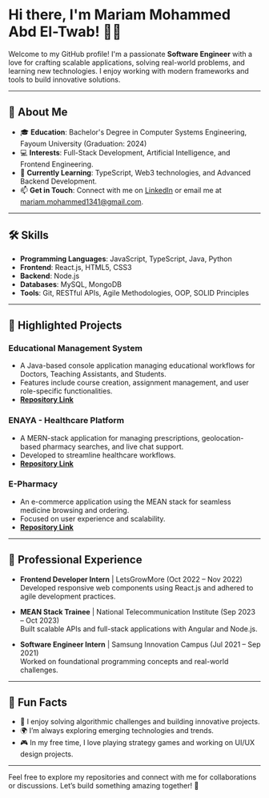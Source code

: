 # Hi there, I'm Mariam Mohammed Abd El-Twab! 👩‍💻

Welcome to my GitHub profile! I'm a passionate **Software Engineer** with a love for crafting scalable applications, solving real-world problems, and learning new technologies. I enjoy working with modern frameworks and tools to build innovative solutions.

---

## 📖 About Me

- 🎓 **Education**: Bachelor's Degree in Computer Systems Engineering, Fayoum University (Graduation: 2024)
- 💻 **Interests**: Full-Stack Development, Artificial Intelligence, and Frontend Engineering.
- 🌱 **Currently Learning**: TypeScript, Web3 technologies, and Advanced Backend Development.
- 📫 **Get in Touch**: Connect with me on [LinkedIn](https://linkedin.com/in/mariam-mohammed-45bb47234) or email me at mariam.mohammed1341@gmail.com.

---

## 🛠️ Skills

- **Programming Languages**: JavaScript, TypeScript, Java, Python  
- **Frontend**: React.js, HTML5, CSS3  
- **Backend**: Node.js 
- **Databases**: MySQL, MongoDB  
- **Tools**: Git, RESTful APIs, Agile Methodologies, OOP, SOLID Principles

---

## 🌟 Highlighted Projects

### **Educational Management System**  
- A Java-based console application managing educational workflows for Doctors, Teaching Assistants, and Students.  
- Features include course creation, assignment management, and user role-specific functionalities.  
- **[Repository Link](https://github.com/Mariam1341/Educational_mangment_system)**  

### **ENAYA - Healthcare Platform**  
- A MERN-stack application for managing prescriptions, geolocation-based pharmacy searches, and live chat support.  
- Developed to streamline healthcare workflows.  
- **[Repository Link](https://github.com/Mariam1341/E-Pharmacy_MERN)**  

### **E-Pharmacy**  
- An e-commerce application using the MEAN stack for seamless medicine browsing and ordering.  
- Focused on user experience and scalability.  
- **[Repository Link](https://github.com/Mariam1341/E_Pharmacy_Frontend)**  

---

## 💼 Professional Experience

- **Frontend Developer Intern** | LetsGrowMore (Oct 2022 – Nov 2022)  
  Developed responsive web components using React.js and adhered to agile development practices.  

- **MEAN Stack Trainee** | National Telecommunication Institute (Sep 2023 – Oct 2023)  
  Built scalable APIs and full-stack applications with Angular and Node.js.  

- **Software Engineer Intern** | Samsung Innovation Campus (Jul 2021 – Sep 2021)  
  Worked on foundational programming concepts and real-world challenges.  

---

## 🎨 Fun Facts

- 🧠 I enjoy solving algorithmic challenges and building innovative projects.  
- 🌍 I’m always exploring emerging technologies and trends.  
- 🎮 In my free time, I love playing strategy games and working on UI/UX design projects.  

---

Feel free to explore my repositories and connect with me for collaborations or discussions. Let’s build something amazing together! 🚀
